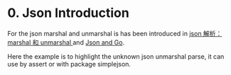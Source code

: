 # 0. Json Introduction
For the json marshal and unmarshal is has been introduced in [json 解析：marshal 和 unmarshal ](https://www.cnblogs.com/xingzheanan/p/15902792.html) and [Json and Go](https://go.dev/blog/json).

Here the example is to highlight the unknown json unmarshal parse, it can use by assert or with package simplejson.
